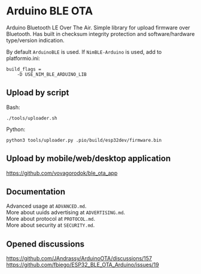 # Arduino BLE OTA
Arduino Bluetooth LE Over The Air.
Simple library for upload firmware over Bluetooth.
Has built in checksum integrity protection and
software/hardware type/version indication.

By default `ArduinoBLE` is used. If `NimBLE-Arduino` is used, add to platformio.ini:
```
build_flags = 
	-D USE_NIM_BLE_ARDUINO_LIB
```

## Upload by script
Bash:
```
./tools/uploader.sh
```
Python:
```
python3 tools/uploader.py .pio/build/esp32dev/firmware.bin
```

## Upload by mobile/web/desktop application
https://github.com/vovagorodok/ble_ota_app

## Documentation
Advanced usage at `ADVANCED.md`.\
More about uuids advertising at `ADVERTISING.md`.\
More about protocol at `PROTOCOL.md`.\
More about security at `SECURITY.md`.

## Opened discussions
https://github.com/JAndrassy/ArduinoOTA/discussions/157 \
https://github.com/fbiego/ESP32_BLE_OTA_Arduino/issues/19
